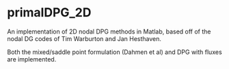 primalDPG_2D
============

An implementation of 2D nodal DPG methods in Matlab, based off of the nodal DG codes of Tim Warburton and Jan Hesthaven.  

Both the mixed/saddle point formulation (Dahmen et al) and DPG with fluxes are implemented. 